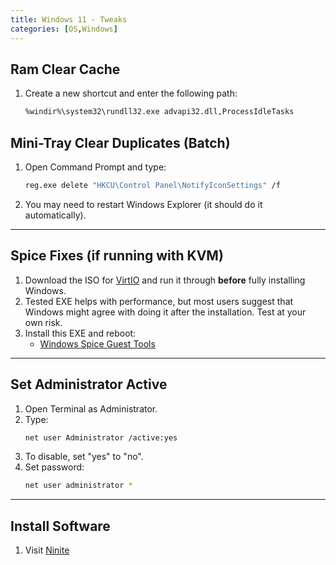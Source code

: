 ```yaml
---
title: Windows 11 - Tweaks
categories: [OS,Windows]
---
```


## Ram Clear Cache

1. Create a new shortcut and enter the following path:
    ```sh
    %windir%\system32\rundll32.exe advapi32.dll,ProcessIdleTasks
    ```

## Mini-Tray Clear Duplicates (Batch)

1. Open Command Prompt and type:
    ```sh
    reg.exe delete "HKCU\Control Panel\NotifyIconSettings" /f
    ```
2. You may need to restart Windows Explorer (it should do it automatically).

---

## Spice Fixes (if running with KVM)

1. Download the ISO for [VirtIO](https://github.com/virtio-win/virtio-win-pkg-scripts/blob/master/README.md) and run it through **before** fully installing Windows.
2. Tested EXE helps with performance, but most users suggest that Windows might agree with doing it after the installation. Test at your own risk.
3. Install this EXE and reboot:
    - [Windows Spice Guest Tools](https://github.com/virtio-win/virtio-win-pkg-scripts/blob/master/README.md)

---

## Set Administrator Active

1. Open Terminal as Administrator.
2. Type:
    ```sh
    net user Administrator /active:yes
    ```
3. To disable, set "yes" to "no".
4. Set password:
    ```sh
    net user administrator *
    ```

---

## Install Software

1. Visit [Ninite](https://ninite.com)
